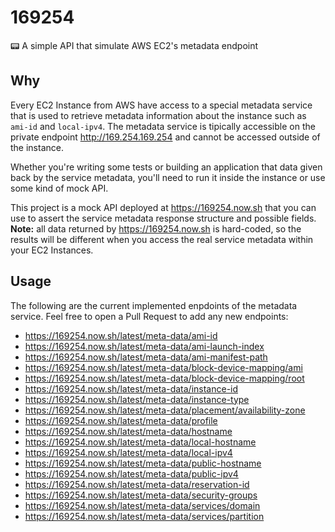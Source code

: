 # 169254
:pager: A simple API that simulate AWS EC2's metadata endpoint

## Why

Every EC2 Instance from AWS have access to a special metadata service that is used to retrieve metadata information about the instance such as `ami-id` and `local-ipv4`. The metadata service is tipically accessible on the private endpoint http://169.254.169.254 and cannot be accessed outside of the instance.

Whether you're writing some tests or building an application that data given back by the service metadata, you'll need to run it inside the instance or use some kind of mock API. 

This project is a mock API deployed at https://169254.now.sh that you can use to assert the service metadata response structure and possible fields. **Note:** all data returned by https://169254.now.sh is hard-coded, so the results will be different when you access the real service metadata within your EC2 Instances.

## Usage

The following are the current implemented enpdoints of the metadata service. Feel free to open a Pull Request to add any new endpoints:


* https://169254.now.sh/latest/meta-data/ami-id
* https://169254.now.sh/latest/meta-data/ami-launch-index
* https://169254.now.sh/latest/meta-data/ami-manifest-path
* https://169254.now.sh/latest/meta-data/block-device-mapping/ami
* https://169254.now.sh/latest/meta-data/block-device-mapping/root
* https://169254.now.sh/latest/meta-data/instance-id
* https://169254.now.sh/latest/meta-data/instance-type
* https://169254.now.sh/latest/meta-data/placement/availability-zone
* https://169254.now.sh/latest/meta-data/profile
* https://169254.now.sh/latest/meta-data/hostname
* https://169254.now.sh/latest/meta-data/local-hostname
* https://169254.now.sh/latest/meta-data/local-ipv4
* https://169254.now.sh/latest/meta-data/public-hostname
* https://169254.now.sh/latest/meta-data/public-ipv4
* https://169254.now.sh/latest/meta-data/reservation-id
* https://169254.now.sh/latest/meta-data/security-groups
* https://169254.now.sh/latest/meta-data/services/domain
* https://169254.now.sh/latest/meta-data/services/partition
